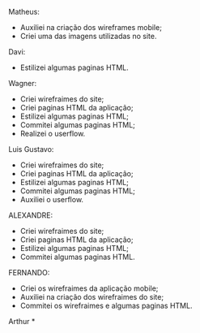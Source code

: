Matheus:
* Auxiliei na criação dos wireframes mobile;
* Criei uma das imagens utilizadas no site.


Davi:
* Estilizei algumas paginas HTML.

  
Wagner: 

* Criei wirefraimes do site;
* Criei paginas HTML da aplicação;
* Estilizei algumas paginas HTML;
* Commitei algumas paginas HTML;
* Realizei o userflow.

Luis Gustavo: 
* Criei wirefraimes do site;
* Criei paginas HTML da aplicação;
* Estilizei algumas paginas HTML;
* Commitei algumas paginas HTML;
* Auxiliei o userflow.


ALEXANDRE:
* Criei wirefraimes do site;
* Criei paginas HTML da aplicação;
* Estilizei algumas paginas HTML;
* Commitei algumas paginas HTML.


FERNANDO:
* Criei os wirefraimes da aplicação mobile;
* Auxiliei na criação dos wirefraimes do site;
* Commitei os wirefraimes e algumas paginas HTML.

Arthur
* 

